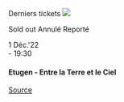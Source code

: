 [](https://www.bozar.be/fr/calendrier/etugen-entre-la-terre-et-le-ciel)

Derniers tickets ![](https://www.bozar.be/sites/default/files/styles/small_card_landscape/public/efficy/images/2860103_etugen-film-arnaud-riou1.jpeg?h=a645081f&itok=OW-V4tin) 

Sold out Annulé Reporté

1 Déc.'22  
\- 19:30

#### Etugen - Entre la Terre et le Ciel

[Source](https://www.bozar.be/fr/search?contentType=event&searchQuery=jansen)
